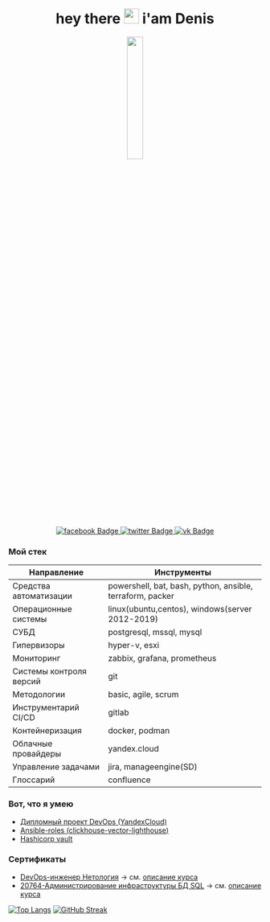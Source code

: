 <div id="header" align="center">
  
  <h1>
    hey there
    <img src="https://media.giphy.com/media/hvRJCLFzcasrR4ia7z/giphy.gif" width="30px"/>
    i'am Denis
  </h1>
  
  <img width="25%" src=https://media.giphy.com/media/1C8bHHJturSx2/giphy.gif  >
  
  <br>
  
 <div id="badges">
  <a href="https://www.facebook.com/b0lg0v">
    <img src="https://img.shields.io/badge/facebook-blue?style=for-the-badge&logo=facebook&logoColor=white" alt="facebook Badge"/>
  </a>
  <a href="https://twitter.com/b0lg0v">
    <img src="https://img.shields.io/badge/twitter-blue?style=for-the-badge&logo=twitter&logoColor=white" alt="twitter Badge"/>
  </a>
  <a href="https://vk.com/b0lg0v">
    <img src="https://img.shields.io/badge/vk-blue?style=for-the-badge&logo=vk&logoColor=white" alt="vk Badge"/>
  </a>
 <br>
  <img src="https://komarev.com/ghpvc/?username=bolgovsky&style=flat-square&color=blue" alt=""/>
 <br>

 </div>

</div>

### Мой стек

|  Направление | Инструменты  |
|---|---|
|  Средства автоматизации | powershell, bat, bash, python, ansible, terraform, packer  |      
| Операционные системы  |  linux(ubuntu,centos), windows(server 2012-2019) |      
| СУБД  | postgresql, mssql, mysql   |  
| Гипервизоры  | hyper-v, esxi  |  
|  Мониторинг | zabbix, grafana, prometheus  |  
|  Системы контроля версий | git  |  
|  Методологии | basic, agile, scrum  |  
|  Инструментарий CI/CD | gitlab  |  
| Контейнеризация  | docker, podman  |  
|  Облачные провайдеры | yandex.cloud  |  
| Управление задачами  | jira, manageengine(SD)  |  
| Глоссарий  |  confluence |  

### Вот, что я умею

- [Дипломный проект DevOps (YandexCloud)](https://github.com/bolgovsky/DevOps-diplom/blob/main/README.md)
- [Ansible-roles (clickhouse-vector-lighthouse)](https://github.com/bolgovsky/ansible-roles/blob/main/README.md)
- [Hashicorp vault](https://github.com/bolgovsky/dev-netology/tree/main/course-work)

<!--
< [strace-bash](https://github.com/bolgovsky/dev-netology/blob/main/3.3.OS/readme.md)

- Ansible-roles. []()

- Python. []()

- Django. []()

- SQL (postgres, mysql) . []() -->


### Сертификаты 

- [DevOps-инженер Нетология](https://github.com/bolgovsky/bolgovsky/blob/main/certificate.pdf) -> см. [описание курса](https://netology.ru/programs/devops)
- [20764-Администрирование инфраструктуры БД SQL](https://github.com/bolgovsky/bolgovsky/blob/main/MSSoftlineCert.pdf)  -> см. [описание курса](https://edu.softline.com/media/uploads/course_program/20764%20B.pdf)


[![Top Langs](https://github-readme-stats.vercel.app/api/top-langs/?username=bolgovsky&hide=go,html&layout=compact)](https://github.com/anuraghazra/github-readme-stats)
[![GitHub Streak](http://github-readme-streak-stats.herokuapp.com?user=bolgovsky&theme=light&background=ffffff)](https://git.io/streak-stats)




<!--
- Python https://github.com/mikepro-alfamail-ru/mikepro-alfamail-ru/blob/main/python.pdf

- Django https://github.com/mikepro-alfamail-ru/mikepro-alfamail-ru/blob/main/django.pdf

- Python в web-разработке https://github.com/mikepro-alfamail-ru/mikepro-alfamail-ru/blob/main/pyweb.pdf

- SQL и получение данных https://github.com/mikepro-alfamail-ru/mikepro-alfamail-ru/blob/main/sql.pdf

- Python https://github.com/mikepro-alfamail-ru/mikepro-alfamail-ru/blob/main/pybasic.pdf

- GIT https://github.com/mikepro-alfamail-ru/mikepro-alfamail-ru/blob/main/git.pdf -->
